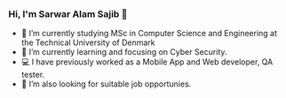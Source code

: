 ### Hi, I'm Sarwar Alam Sajib 👋

- 🏫 I’m currently studying MSc in Computer Science and Engineering at the Technical University of Denmark
- 🌱 I’m currently learning and focusing on Cyber Security.
- 💻 I have previously worked as a Mobile App and Web developer, QA tester.
- 🤔 I’m also looking for suitable job opportunies.

<!--
**SarwarAlamSajib/SarwarAlamSajib** is a ✨ _special_ ✨ repository because its `README.md` (this file) appears on your GitHub profile.

Here are some ideas to get you started:


- 👯 I’m looking to collaborate on ...
- 🤔 I’m looking for help with ...
- 💬 Ask me about ...
- 📫 How to reach me: ...
- 😄 Pronouns: ...
- ⚡ Fun fact: ...
-->
